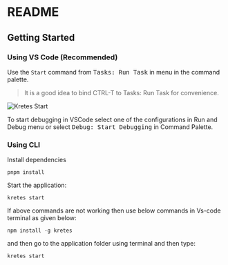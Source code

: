 # README

## Getting Started

### Using VS Code (Recommended)

Use the `Start` command from <kbd>Tasks: Run Task</kbd> in menu in the command palette.

> It is a good idea to bind CTRL-T to Tasks: Run Task for convenience.

![Kretes Start](https://kretes.dev/images/external/kretes-readme.gif)

To start debugging in VSCode select one of the configurations in Run and Debug menu or select <kbd>Debug: Start Debugging</kbd> in Command Palette.

### Using CLI

Install dependencies

```
pnpm install
```

Start the application:

```
kretes start
```
If above commands are not working then use below commands in Vs-code terminal as given below:
```
npm install -g kretes
```
and then go to the application folder using terminal and then type:
 ```
 kretes start
 ```


